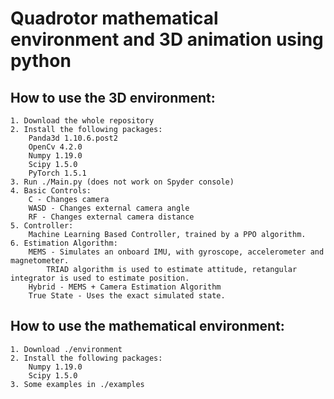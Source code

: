 # Quadrotor mathematical environment and 3D animation using python

## How to use the 3D environment:

	1. Download the whole repository
	2. Install the following packages:
		Panda3d 1.10.6.post2
		OpenCv 4.2.0
		Numpy 1.19.0
		Scipy 1.5.0
		PyTorch 1.5.1
	3. Run ./Main.py (does not work on Spyder console)
	4. Basic Controls:
		C - Changes camera
		WASD - Changes external camera angle
		RF - Changes external camera distance
	5. Controller:
		Machine Learning Based Controller, trained by a PPO algorithm. 
	6. Estimation Algorithm:
		MEMS - Simulates an onboard IMU, with gyroscope, accelerometer and magnetometer. 
			TRIAD algorithm is used to estimate attitude, retangular integrator is used to estimate position. 
		Hybrid - MEMS + Camera Estimation Algorithm
		True State - Uses the exact simulated state.

	

## How to use the mathematical environment:

	1. Download ./environment
	2. Install the following packages:
		Numpy 1.19.0
		Scipy 1.5.0
	3. Some examples in ./examples
